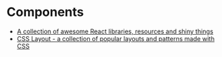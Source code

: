 # Components

- [A collection of awesome React libraries, resources and shiny things](https://react.libhunt.com/)
- [CSS Layout - a collection of popular layouts and patterns made with CSS](https://csslayout.io/)
